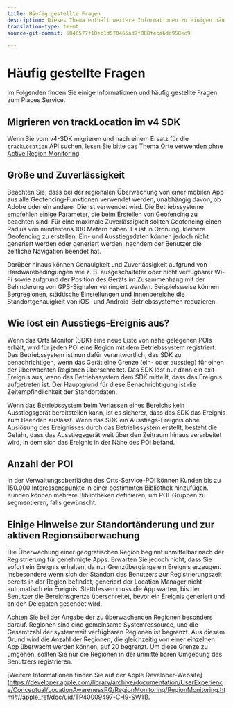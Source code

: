 ```yaml
---
title: Häufig gestellte Fragen
description: Dieses Thema enthält weitere Informationen zu einigen häufig gestellten Fragen.
translation-type: tm+mt
source-git-commit: 5846577f10eb1d570465ad7f888feba6dd958ec9

---
```



# Häufig gestellte Fragen

Im Folgenden finden Sie einige Informationen und häufig gestellte Fragen zum Places Service.

## Migrieren von trackLocation im v4 SDK

Wenn Sie vom v4-SDK migrieren und nach einem Ersatz für die `trackLocation` API suchen, lesen Sie bitte das Thema Orte [verwenden ohne Active Region Monitoring](use-places-without-active-monitoring.md).

## Größe und Zuverlässigkeit

Beachten Sie, dass bei der regionalen Überwachung von einer mobilen App aus alle Geofencing-Funktionen verwendet werden, unabhängig davon, ob Adobe oder ein anderer Dienst verwendet wird. Die Betriebssysteme empfehlen einige Parameter, die beim Erstellen von Geofencing zu beachten sind. Für eine maximale Zuverlässigkeit sollten Geofencing einen Radius von mindestens 100 Metern haben. Es ist in Ordnung, kleinere Geofencing zu erstellen. Ein- und Ausstiegsdaten können jedoch nicht generiert werden oder generiert werden, nachdem der Benutzer die zeitliche Navigation beendet hat.

Darüber hinaus können Genauigkeit und Zuverlässigkeit aufgrund von Hardwarebedingungen wie z. B. ausgeschalteter oder nicht verfügbarer Wi-Fi sowie aufgrund der Position des Geräts im Zusammenhang mit der Behinderung von GPS-Signalen verringert werden. Beispielsweise können Bergregionen, städtische Einstellungen und Innenbereiche die Standortgenauigkeit von iOS- und Android-Betriebssystemen reduzieren.

## Wie löst ein Ausstiegs-Ereignis aus?

Wenn das Orts Monitor (SDK) eine neue Liste von nahe gelegenen POIs erhält, wird für jeden POI eine Region mit dem Betriebssystem registriert. Das Betriebssystem ist nun dafür verantwortlich, das SDK zu benachrichtigen, wenn das Gerät eine Grenze (ein- oder ausstieg) für einen der überwachten Regionen überschreitet. Das SDK löst nur dann ein exit-Ereignis aus, wenn das Betriebssystem dem SDK mitteilt, dass das Ereignis aufgetreten ist. Der Hauptgrund für diese Benachrichtigung ist die Zeitempfindlichkeit der Standortdaten.

Wenn das Betriebssystem beim Verlassen eines Bereichs kein Ausstiegsgerät bereitstellen kann, ist es sicherer, dass das SDK das Ereignis zum Beenden auslässt. Wenn das SDK ein Ausstiegs-Ereignis ohne Auslösung des Ereignisses durch das Betriebssystem erstellt, besteht die Gefahr, dass das Ausstiegsgerät weit über den Zeitraum hinaus verarbeitet wird, in dem sich das Ereignis in der Nähe des POI befand.

## Anzahl der POI

In der Verwaltungsoberfläche des Orts-Service-POI können Kunden bis zu 150.000 Interessenspunkte in einer bestimmten Bibliothek hinzufügen. Kunden können mehrere Bibliotheken definieren, um POI-Gruppen zu segmentieren, falls gewünscht.

## Einige Hinweise zur Standortänderung und zur aktiven Regionsüberwachung

Die Überwachung einer geografischen Region beginnt unmittelbar nach der Registrierung für genehmigte Apps. Erwarten Sie jedoch nicht, dass Sie sofort ein Ereignis erhalten, da nur Grenzübergänge ein Ereignis erzeugen. Insbesondere wenn sich der Standort des Benutzers zur Registrierungszeit bereits in der Region befindet, generiert der Location Manager nicht automatisch ein Ereignis. Stattdessen muss die App warten, bis der Benutzer die Bereichsgrenze überschreitet, bevor ein Ereignis generiert und an den Delegaten gesendet wird.

Achten Sie bei der Angabe der zu überwachenden Regionen besonders darauf. Regionen sind eine gemeinsame Systemressource, und die Gesamtzahl der systemweit verfügbaren Regionen ist begrenzt. Aus diesem Grund wird die Anzahl der Regionen, die gleichzeitig von einer einzelnen App überwacht werden können, auf 20 begrenzt. Um diese Grenze zu umgehen, sollten Sie nur die Regionen in der unmittelbaren Umgebung des Benutzers registrieren.

[Weitere Informationen finden Sie auf der Apple Developer-Website] (https://developer.apple.com/library/archive/documentation/UserExperience/Conceptual/LocationAwarenessPG/RegionMonitoring/RegionMonitoring.html#//apple_ref/doc/uid/TP40009497-CH9-SW11).
